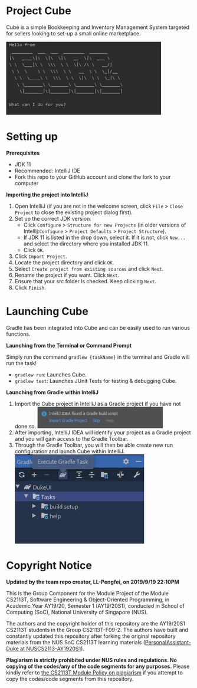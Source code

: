 # Project Cube

Cube is a simple Bookkeeping and Inventory Management System targeted for sellers looking to set-up a small online marketplace.

![Cube](docs/images/Ui.png)

# Setting up

**Prerequisites**

* JDK 11
* Recommended: IntelliJ IDE
* Fork this repo to your GitHub account and clone the fork to your computer

**Importing the project into IntelliJ**

1. Open IntelliJ (if you are not in the welcome screen, click `File` > `Close Project` to close the existing project dialog first).
1. Set up the correct JDK version.
   * Click `Configure` > `Structure for new Projects` (in older versions of Intellij:`Configure` > `Project Defaults` > `Project Structure`).
   * If JDK 11 is listed in the drop down, select it. If it is not, click `New...` and select the directory where you installed JDK 11.
   * Click `OK`.
1. Click `Import Project`.
1. Locate the project directory and click `OK`.
1. Select `Create project from existing sources` and click `Next`.
1. Rename the project if you want. Click `Next`.
1. Ensure that your src folder is checked. Keep clicking `Next`.
1. Click `Finish`.

# Launching Cube

Gradle has been integrated into Cube and can be easily used to run various functions.

**Launching from the Terminal or Command Prompt**

Simply run the command `gradlew {taskName}` in the terminal and Gradle will run the task!
* `gradlew run`: Launches Cube.
* `gradlew test`: Launches JUnit Tests for testing & debugging Cube.

**Launching from Gradle within IntelliJ**

1. Import the Cube project in IntelliJ as a Gradle project if you have not done so.
![Gradle Import](docs/images/GradleImportIntelliJ.png)
1. After importing, IntelliJ IDEA will identify your project as a Gradle project and you will gain access to the Gradle Toolbar.
1. Through the Gradle Toolbar, you will then be able create new run configuration and launch Cube within IntelliJ.
![Gradle Run](docs/images/GradleRunIntelliJ.png)

# Copyright Notice 

**Updated by the team repo creator, LL-Pengfei, on 2019/9/19 22:10PM**

This is the Group Component for the Module Project of the Module CS2113T, Software Engineering & Object-Oriented Programming, in Academic Year AY19/20, Semester 1 (AY19/20S1), conducted in School of Computing (SoC), National University of Singapore (NUS).

The authors and the copyright holder of this repository are the AY19/20S1 CS2113T students in the Group CS2113T-F09-2. The authors have built and constantly updated this repository after forking the original repository materials from the NUS SoC CS2113T learning materials ([PersonalAssistant-Duke at NUSCS2113-AY1920S1](https://github.com/nusCS2113-AY1920S1/PersonalAssistant-Duke)).

**Plagiarism is strictly prohibited under NUS rules and regulations. No copying of the codes/any of the code segments for any purposes.** Please kindly refer to [the CS2113T Module Policy on plagiarism](https://nuscs2113-ay1920s1.github.io/website/admin/appendixB-policies.html#policy-on-plagiarism) if you attempt to copy the codes/code segments from this repository.